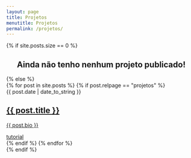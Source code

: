 ```yaml
---
layout: page
title: Projetos
menutitle: Projetos 
permalink: /projetos/
---
```


<div class="content" id="content">
  {% if site.posts.size == 0 %}
    <h2 class="title" style="text-align: center;">Ainda não tenho nenhum projeto publicado!</h2>
  {% else %}
    <div id="cards">
      {% for post in site.posts %}
        {% if post.relpage == "projetos" %}
          <div class="card" style="opacity: 1!important;">
            <span class="articleDate">{{ post.date | date_to_string }}</span>
            <a href="{{ post.url }}"><h2>{{ post.title }}</h2></a>
            <a href="{{ post.url }}"><p>{{ post.bio }}</p></a>
            <div class="tags">
              <a href="#">tutorial</a>
            </div>
          </div>
        {% endif %}
      {% endfor %}
    </div>
  {% endif %}
</div>